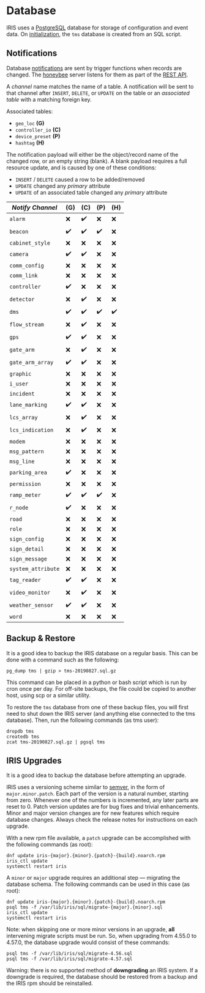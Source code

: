 # Database

IRIS uses a [PostgreSQL] database for storage of configuration and event data.
On [initialization], the `tms` database is created from an SQL script.

## Notifications

Database [notifications] are sent by trigger functions when records are
changed.  The [honeybee] server listens for them as part of the [REST API].

A *channel* name matches the name of a table.  A notification will be sent to
that channel after `INSERT`, `DELETE`, or `UPDATE` on the table or an
*associated table* with a matching foreign key.

Associated tables:

- `geo_loc` __(G)__
- `controller_io` __(C)__
- `device_preset` __(P)__
- `hashtag` __(H)__

The notification payload will either be the object/record name of the changed
row, or an empty string (blank).  A blank payload requires a full resource
update, and is caused by one of these conditions:

- `INSERT` / `DELETE` caused a row to be added/removed
- `UPDATE` changed any *primary* attribute
- `UPDATE` of an associated table changed any *primary* attribute

*Notify Channel*   | (G) | (C) | (P) | (H)
-------------------|-----|-----|-----|----
`alarm`            | ❌  | ✔️   | ❌  | ❌
`beacon`           | ✔️   | ✔️   | ✔️   | ❌
`cabinet_style`    | ❌  | ❌  | ❌  | ❌
`camera`           | ✔️   | ✔️   | ❌  | ❌
`comm_config`      | ❌  | ❌  | ❌  | ❌
`comm_link`        | ❌  | ❌  | ❌  | ❌
`controller`       | ✔️   | ❌  | ❌  | ❌
`detector`         | ❌  | ✔️   | ❌  | ❌
`dms`              | ✔️   | ✔️   | ✔️   | ✔️ 
`flow_stream`      | ❌  | ✔️   | ❌  | ❌
`gps`              | ✔️   | ✔️   | ❌  | ❌
`gate_arm`         | ❌  | ✔️   | ❌  | ❌
`gate_arm_array`   | ✔️   | ✔️   | ❌  | ❌
`graphic`          | ❌  | ❌  | ❌  | ❌
`i_user`           | ❌  | ❌  | ❌  | ❌
`incident`         | ❌  | ❌  | ❌  | ❌
`lane_marking`     | ✔️   | ✔️   | ❌  | ❌
`lcs_array`        | ❌  | ✔️   | ❌  | ❌
`lcs_indication`   | ❌  | ✔️   | ❌  | ❌
`modem`            | ❌  | ❌  | ❌  | ❌
`msg_pattern`      | ❌  | ❌  | ❌  | ❌
`msg_line`         | ❌  | ❌  | ❌  | ❌
`parking_area`     | ✔️   | ❌  | ❌  | ❌
`permission`       | ❌  | ❌  | ❌  | ❌
`ramp_meter`       | ✔️   | ✔️   | ✔️   | ❌
`r_node`           | ✔️   | ❌  | ❌  | ❌
`road`             | ❌  | ❌  | ❌  | ❌
`role`             | ❌  | ❌  | ❌  | ❌
`sign_config`      | ❌  | ❌  | ❌  | ❌
`sign_detail`      | ❌  | ❌  | ❌  | ❌
`sign_message`     | ❌  | ❌  | ❌  | ❌
`system_attribute` | ❌  | ❌  | ❌  | ❌
`tag_reader`       | ✔️   | ✔️   | ❌  | ❌
`video_monitor`    | ❌  | ✔️   | ❌  | ❌
`weather_sensor`   | ✔️   | ✔️   | ❌  | ❌
`word`             | ❌  | ❌  | ❌  | ❌

## Backup & Restore

It is a good idea to backup the IRIS database on a regular basis.  This can be
done with a command such as the following:
```
pg_dump tms | gzip > tms-20190827.sql.gz
```

This command can be placed in a python or bash script which is run by cron once
per day.  For off-site backups, the file could be copied to another host, using
scp or a similar utility.

To restore the `tms` database from one of these backup files, you will first
need to shut down the IRIS server (and anything else connected to the tms
database).  Then, run the following commands (as tms user):
```
dropdb tms
createdb tms
zcat tms-20190827.sql.gz | pgsql tms
```

## IRIS Upgrades

It is a good idea to backup the database before attempting an upgrade.

IRIS uses a versioning scheme similar to [semver], in the form of
`major.minor.patch`.  Each part of the version is a natural number, starting
from zero.  Whenever one of the numbers is incremented, any later parts are
reset to 0.  Patch version updates are for bug fixes and trivial enhancements.
Minor and major version changes are for new features which require database
changes.  Always check the release notes for instructions on each upgrade.

With a new rpm file available, a `patch` upgrade can be accomplished with the
following commands (as root):
```
dnf update iris-{major}.{minor}.{patch}-{build}.noarch.rpm
iris_ctl update
systemctl restart iris
```

A `minor` or `major` upgrade requires an additional step — migrating the
database schema.  The following commands can be used in this case (as root):
```
dnf update iris-{major}.{minor}.{patch}-{build}.noarch.rpm
psql tms -f /var/lib/iris/sql/migrate-{major}.{minor}.sql
iris_ctl update
systemctl restart iris
```

Note: when skipping one or more minor versions in an upgrade, **all**
intervening migrate scripts must be run.  So, when upgrading from 4.55.0 to
4.57.0, the database upgrade would consist of these commands:
```
psql tms -f /var/lib/iris/sql/migrate-4.56.sql
psql tms -f /var/lib/iris/sql/migrate-4.57.sql
```

Warning: there is no supported method of **downgrading** an IRIS system.  If a
downgrade is required, the database should be restored from a backup and the
IRIS rpm should be reinstalled.


[honeybee]: https://github.com/mnit-rtmc/iris/tree/master/honeybee
[initialization]: installation.html#initialization
[notifications]: https://www.postgresql.org/docs/current/sql-notify.html
[PostgreSQL]: http://www.postgresql.org
[REST API]: rest_api.html
[semver]: https://semver.org

